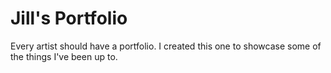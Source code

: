 # Jill's Portfolio

Every artist should have a portfolio. I created this one to showcase some of the things I've been up to. 